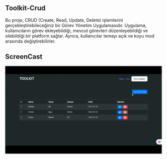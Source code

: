 ## Toolkit-Crud

Bu proje, CRUD (Create, Read, Update, Delete) işlemlerini gerçekleştirebileceğiniz bir Görev Yönetim Uygulamasıdır. Uygulama, kullanıcıların görev ekleyebildiği, mevcut görevleri düzenleyebildiği ve silebildiği bir platform sağlar. Ayrıca, kullanıcılar temayı açık ve koyu mod arasında değiştirebilirler.

## ScreenCast
<img src="screen.gif">
